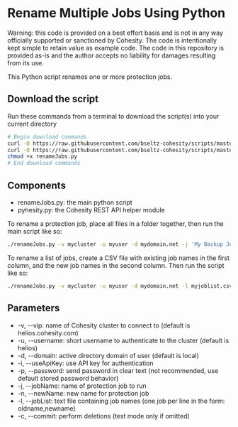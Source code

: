 # Rename Multiple Jobs Using Python

Warning: this code is provided on a best effort basis and is not in any way officially supported or sanctioned by Cohesity. The code is intentionally kept simple to retain value as example code. The code in this repository is provided as-is and the author accepts no liability for damages resulting from its use.

This Python script renames one or more protection jobs.

## Download the script

Run these commands from a terminal to download the script(s) into your current directory

```bash
# Begin download commands
curl -O https://raw.githubusercontent.com/bseltz-cohesity/scripts/master/python/renameJobs/renameJobs.py
curl -O https://raw.githubusercontent.com/bseltz-cohesity/scripts/master/python/pyhesity.py
chmod +x renameJobs.py
# End download commands
```

## Components

* renameJobs.py: the main python script
* pyhesity.py: the Cohesity REST API helper module

To rename a protection job, place all files in a folder together, then run the main script like so:

```bash
./renameJobs.py -v mycluster -u myuser -d mydomain.net -j 'My Backup Job 1' -n 'My Backup Job 2' -c
```

To rename a list of jobs, create a CSV file with existing job names in the first column, and the new job names in the second column. Then run the script like so:

```bash
./renameJobs.py -v mycluster -u myuser -d mydomain.net -l myjoblist.csv -c
```

## Parameters

* -v, --vip: name of Cohesity cluster to connect to (default is helios.cohesity.com)
* -u, --username: short username to authenticate to the cluster (default is helios)
* -d, --domain: active directory domain of user (default is local)
* -i, --useApiKey: use API key for authentication
* -p, --password: send password in clear text (not recommended, use default stored password behavior)
* -j, --jobName: name of protection job to run
* -n, --newName: new name for protection job
* -l, --jobList: text file containing job names (one job per line in the form: oldname,newname)
* -c, --commit: perform deletions (test mode only if omitted)
